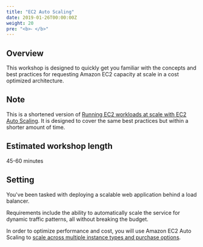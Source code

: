 ```yaml
---
title: "EC2 Auto Scaling"
date: 2019-01-26T00:00:00Z
weight: 20
pre: "<b>⁃ </b>"
---
```


## Overview 
This workshop is designed to quickly get you familiar with the concepts and best practices for requesting Amazon EC2 capacity at scale in a cost optimized architecture.

## Note
This is a shortened version of [Running EC2 workloads at scale with EC2 Auto Scaling](https://ec2spotworkshops.com/running-amazon-ec2-workloads-at-scale.html). It is designed to cover the same best practices but within a shorter amount of time.

## Estimated workshop length
45-60 minutes

## Setting
You've been tasked with deploying a scalable web application behind a load balancer.

Requirements include the ability to automatically scale the service for dynamic traffic patterns, all without breaking the budget.

In order to optimize performance and cost, you will use Amazon EC2 Auto Scaling to [scale across multiple instance types and purchase options](https://aws.amazon.com/blogs/aws/new-ec2-auto-scaling-groups-with-multiple-instance-types-purchase-options/).


